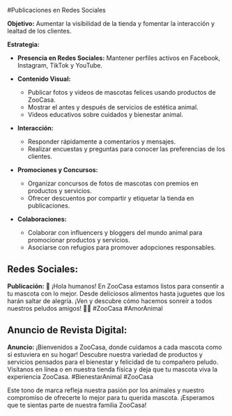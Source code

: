 #Publicaciones en Redes Sociales

**Objetivo:** Aumentar la visibilidad de la tienda y fomentar la interacción y lealtad de los clientes.

**Estrategia:**
- **Presencia en Redes Sociales:** Mantener perfiles activos en Facebook, Instagram, TikTok y YouTube.

- **Contenido Visual:**
  - Publicar fotos y videos de mascotas felices usando productos de ZooCasa.
  - Mostrar el antes y después de servicios de estética animal.
  - Videos educativos sobre cuidados y bienestar animal.

- **Interacción:**
  - Responder rápidamente a comentarios y mensajes.
  - Realizar encuestas y preguntas para conocer las preferencias de los clientes.

- **Promociones y Concursos:**
  - Organizar concursos de fotos de mascotas con premios en productos y servicios.
  - Ofrecer descuentos por compartir y etiquetar la tienda en publicaciones.

- **Colaboraciones:**
  - Colaborar con influencers y bloggers del mundo animal para promocionar productos y servicios.
  - Asociarse con refugios para promover adopciones responsables.
    
## Redes Sociales:

**Publicación:**
🐾 ¡Hola humanos! En ZooCasa estamos listos para consentir a tu mascota con lo mejor. Desde deliciosos alimentos hasta juguetes que los harán saltar de alegría. ¡Ven y descubre cómo hacemos sonreír a todos nuestros peludos amigos! 🐶😺 #ZooCasa #AmorAnimal

## Anuncio de Revista Digital:

**Anuncio:**
¡Bienvenidos a ZooCasa, donde cuidamos a cada mascota como si estuviera en su hogar! Descubre nuestra variedad de productos y servicios pensados para el bienestar y felicidad de tu compañero peludo. Visítanos en línea o en nuestra tienda física y deja que tu mascota viva la experiencia ZooCasa. #BienestarAnimal #ZooCasa

Este tono de marca refleja nuestra pasión por los animales y nuestro compromiso de ofrecerte lo mejor para tu querida mascota. ¡Esperamos que te sientas parte de nuestra familia ZooCasa!
